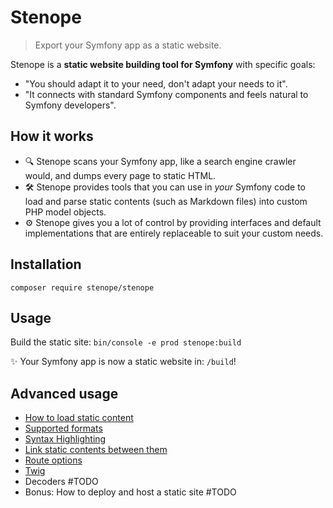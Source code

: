 # Stenope

> Export your Symfony app as a static website.

Stenope is a **static website building tool for Symfony** with specific goals:
- "You should adapt it to your need, don't adapt your needs to it".
- "It connects with standard Symfony components and feels natural to Symfony developers".

## How it works

- 🔍 Stenope scans your Symfony app, like a search engine crawler would, and dumps every page to static HTML.
- 🛠 Stenope provides tools that you can use in _your_ Symfony code to load and parse static contents (such as Markdown files) into custom PHP model objects.
- ⚙️ Stenope gives you a lot of control by providing interfaces and default implementations that are entirely replaceable to suit your custom needs.

## Installation

    composer require stenope/stenope

## Usage

Build the static site: `bin/console -e prod stenope:build`

✨ Your Symfony app is now a static website in: `/build`!


## Advanced usage

- [How to load static content](doc/loading-content.md)
- [Supported formats](doc/supported-formats.md)
- [Syntax Highlighting](doc/syntax-highlighting.md)
- [Link static contents between them](doc/link-contents.md)
- [Route options](doc/route-options.md)
- [Twig](doc/twig.md)
- Decoders #TODO
- Bonus: How to deploy and host a static site #TODO
